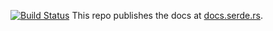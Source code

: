 [![Build Status](https://api.travis-ci.org/serde-rs/docs.svg?branch=master)](https://travis-ci.org/serde-rs/docs)
This repo publishes the docs at [docs.serde.rs](https://docs.serde.rs/serde/).
